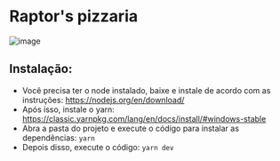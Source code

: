 # Raptor's pizzaria

![image](https://user-images.githubusercontent.com/61557947/174454901-6fe94e5b-e88e-4cde-b814-aba2743e7216.png)

## Instalação:
* Você precisa ter o node instalado, baixe e instale de acordo com as instruções: https://nodejs.org/en/download/
* Após isso, instale o yarn: https://classic.yarnpkg.com/lang/en/docs/install/#windows-stable
* Abra a pasta do projeto e execute o código para instalar as dependências: `yarn`
* Depois disso, execute o código: `yarn dev`
